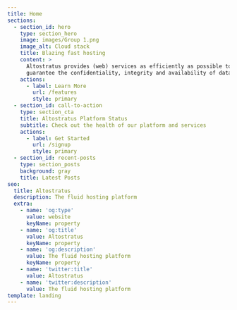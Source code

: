 ```yaml
---
title: Home
sections:
  - section_id: hero
    type: section_hero
    image: images/Group 1.png
    image_alt: Cloud stack
    title: Blazing fast hosting
    content: >
      Altostratus provides (web) services as efficiently as possible to
      guarantee the confidentiality, integrity and availability of data.
    actions:
      - label: Learn More
        url: /features
        style: primary
  - section_id: call-to-action
    type: section_cta
    title: Altostratus Platform Status
    subtitle: Check out the health of our platform and services
    actions:
      - label: Get Started
        url: /signup
        style: primary
  - section_id: recent-posts
    type: section_posts
    background: gray
    title: Latest Posts
seo:
  title: Altostratus
  description: The fluid hosting platform
  extra:
    - name: 'og:type'
      value: website
      keyName: property
    - name: 'og:title'
      value: Altostratus
      keyName: property
    - name: 'og:description'
      value: The fluid hosting platform
      keyName: property
    - name: 'twitter:title'
      value: Altostratus
    - name: 'twitter:description'
      value: The fluid hosting platform
template: landing
---
```

